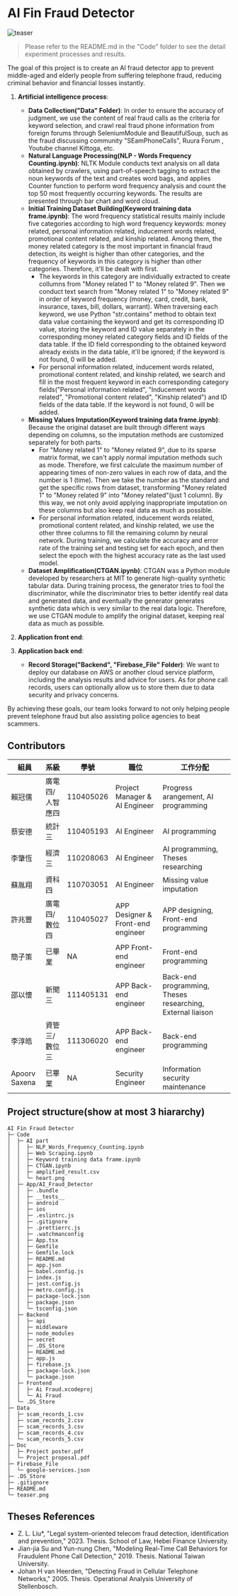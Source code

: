 # AI Fin Fraud Detector
![teaser](teaser.png)
> Please refer to the README.md in the "Code" folder to see the detail experiment processes and results.

The goal of this project is to create an AI fraud detector app to prevent middle-aged and elderly people from suffering telephone fraud, reducing criminal behavior and financial losses instantly.

1. **Artificial intelligence process**: 
   - **Data Collection("Data" Folder)**:  In order to ensure the accuracy of judgment, we use the content of real fraud calls as the criteria for keyword selection, and crawl real fraud phone information from foreign forums through SeleniumModule and BeautifulSoup, such as the fraud discussing community "SEamPhoneCalls", Ruura Forum , Youtube channel Kittoga, etc.
   - **Natural Language Processing(NLP - Words Frequency Counting.ipynb)**:  NLTK Module conducts text analysis on all data obtained by crawlers, using part-of-speech tagging to extract the noun keywords of the text and creates word bags, and applies Counter function to perform word frequency analysis and count the top 50 most frequently occurring keywords. The results are presented through bar chart and word cloud.
   - **Initial Training Dataset Building(Keyword training data frame.ipynb)**:  The word frequency statistical results mainly include five categories according to high word frequency keywords: money related, personal information related, inducement words related, promotional content related, and kinship related. Among them, the money related category is the most important in financial fraud detection, its weight is higher than other categories, and the frequency of keywords in this category is higher than other categories. Therefore, it'll be dealt with first.
      - The keywords in this category are individually extracted to create collumns from "Money related 1" to "Money related 9". Then we conduct text search from "Money related 1" to "Money related 9" in order of keyword frequency (money, card, credit, bank, insurance, taxes, bill, dollars, warrant). When traversing each keyword, we use Python "str.contains" method to obtain text data value containing the keyword and get its corresponding ID value, storing the keyword and ID value separately in the corresponding money related category fields and ID fields of the data table. If the ID field corresponding to the obtained keyword already exists in the data table, it'll be ignored; if the keyword is not found, 0 will be added.
      - For personal information related, inducement words related, promotional content related, and kinship related, we search and fill in the most frequent keyword in each corresponding category fields("Personal information related", "Inducement words related", "Promotional content related", "Kinship related") and ID fields of the data table. If the keyword is not found, 0 will be added.
   - **Missing Values Imputation(Keyword training data frame.ipynb)**: Because the original dataset are built through different ways depending on columns, so the imputation methods are customized separately for both parts.
      - For "Money related 1" to "Money related 9", due to its sparse matrix format, we can't apply normal imputation methods such as mode. Therefore, we first calculate the maximum number of appearing times of non-zero values in each row of data, and the number is 1 (time). Then we take the number as the standard and get the specific rows from dataset, transforming "Money related 1" to "Money related 9" into "Money related"(just 1 column). By this way, we not only avoid applying inappropriate imputation on these columns but also keep real data as much as possible.
      - For personal information related, inducement words related, promotional content related, and kinship related, we use the other three columns to fill the remaining column by neural network. During training, we calculate the accuracy and error rate of the training set and testing set for each epoch, and then select the epoch with the highest accuracy rate as the last used model.
   - **Dataset Amplification(CTGAN.ipynb)**: CTGAN was a Python module developed by researchers at MIT to generate high-quality synthetic tabular data. During training process, the generator tries to fool the discriminator, while the discriminator tries to better identify real data and generated data, and eventually the generator generates synthetic data which is very similar to the real data logic. Therefore, we use CTGAN module to amplify the original dataset, keeping real data as much as possible.

2. **Application front end**:

3. **Application back end**: 
   - **Record Storage("Backend", "Firebase_File" Folder)**: We want to deploy our database on AWS or another cloud service platform, including the analysis results and advice for users. As for phone call records, users can optionally allow us to store them due to data security and privacy concerns.

By achieving these goals, our team looks forward to not only helping people prevent telephone fraud but also assisting police agencies to beat scammers. 

## Contributors
| 組員    | 系級              | 學號       | 職位                     | 工作分配             |
|---------|-------------------|------------|--------------------------|----------------------|
| 賴冠儒  | 廣電四/人智應四   | 110405026  | Project Manager & AI Engineer     | Progress arangement, AI programming |
| 蔡安德  | 統計三            | 110405193  |  AI Engineer               | AI programming |
| 李肇恆  | 經濟三            | 110208063  | AI Engineer               | AI programming, Theses researching |
| 蘇胤翔  | 資科四     | 110703051  | AI Engineer              | Missing value imputation |
| 許兆豐  | 廣電四/數位四     | 110405027  | APP Designer & Front-end engineer       | APP designing, Front-end programming |
| 簡子策  | 已畢業            | NA  |  APP Front-end engineer               | Front-end programming |
| 邵以懷  | 新聞三            | 111405131  | APP Back-end engineer               | Back-end programming, Theses researching, External liaison |
| 李淳皓  | 資管三/數位三     | 111306020  | APP Back-end engineer               | Back-end programming |
| Apoorv Saxena  | 已畢業     | NA  | Security Engineer              | Information security maintenance |

## Project structure(show at most 3 hiararchy)
```
AI Fin Fraud Detector
├─ Code
│  ├─ AI part
│  │  ├─ NLP_Words_Frequency_Counting.ipynb
│  │  ├─ Web Scraping.ipynb
│  │  ├─ Keyword training data frame.ipynb
│  │  ├─ CTGAN.ipynb
│  │  ├─ amplified_result.csv
│  │  └─ heart.png
│  ├─ App/AI_Fraud_Detector
│  │  ├─ .bundle
│  │  ├─ __tests__
│  │  ├─ android
│  │  ├─ ios
│  │  ├─ .eslintrc.js
│  │  ├─ .gitignore
│  │  ├─ .prettierrc.js
│  │  ├─ .watchmanconfig
│  │  ├─ App.tsx
│  │  ├─ Gemfile
│  │  ├─ Gemfile.lock
│  │  ├─ README.md
│  │  ├─ app.json
│  │  ├─ babel.config.js
│  │  ├─ index.js
│  │  ├─ jest.config.js
│  │  ├─ metro.config.js
│  │  ├─ package-lock.json
│  │  ├─ package.json
│  │  └─ tsconfig.json
│  ├─ Backend
│  │  ├─ api
│  │  ├─ middleware
│  │  ├─ node_modules
│  │  ├─ secret
│  │  ├─ .DS_Store
│  │  ├─ README.md
│  │  ├─ app.js
│  │  ├─ firebase.js
│  │  ├─ package-lock.json
│  │  └─ package.json
│  ├─ Frontend
│  │  ├─ Ai Fraud.xcodeproj
│  │  └─ Ai Fraud
│  └─ .DS_Store
├─ Data
│  ├─ scam_records_1.csv
│  ├─ scam_records_2.csv
│  ├─ scam_records_3.csv
│  ├─ scam_records_4.csv
│  └─ scam_records_5.csv
├─ Doc
│  ├─ Project poster.pdf
│  └─ Project proposal.pdf
├─ Firebase_File
│  └─ google-services.json
├─ .DS_Store
├─ .gitignore
├─ README.md
└─ teaser.png
```
## Theses References
* Z. L. Liu*, "Legal system-oriented telecom fraud detection, identification and prevention," 2023. Thesis. School of Law, Hebei Finance University.
* Jian-jia Su and Yun-nung Chen, "Modeling Real-Time Call Behaviors for Fraudulent Phone Call Detection," 2019. Thesis. National Taiwan University.
* Johan H van Heerden, "Detecting Fraud in Cellular Telephone Networks," 2005. Thesis. Operational Analysis University of Stellenbosch.
